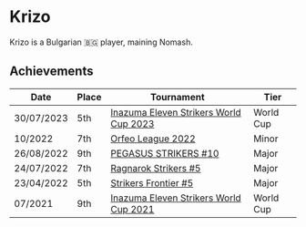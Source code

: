 # Krizo

Krizo is a Bulgarian :bulgaria: player, maining Nomash.

## Achievements

|Date|Place|Tournament|Tier|
|-|-|-|-|
| 30/07/2023 | 5th | [Inazuma Eleven Strikers World Cup 2023](../../tournaments/worldcup23.md) | World Cup |
| 10/2022 | 7th | [Orfeo League 2022](../../tournaments/misc/orfeoleague.md) | Minor | 
| 26/08/2022 | 9th | [PEGASUS STRIKERS #10](../../tournaments/pegasus/pegasus10.md) | Major | 
| 24/07/2022 | 7th | [Ragnarok Strikers #5](../../tournaments/ragna/ragna5.md) | Major |
| 23/04/2022 | 5th | [Strikers Frontier #5](../../tournaments/sf/sf5.md) | Major |
| 07/2021 | 9th | [Inazuma Eleven Strikers World Cup 2021](../../tournaments/worldcup21.md) | World Cup |
